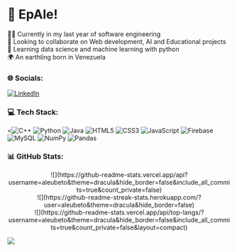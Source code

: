 # 👋 EpAle!
👨‍🎓 Currently in my last year of software engineering<br>👀 Looking to collaborate on Web development, AI and Educational projects<br>🐍 Learning data science and machine learning with python<br>🌍 An earthling born in Venezuela


### 🌐 Socials:
[![LinkedIn](https://img.shields.io/badge/LinkedIn-%230077B5.svg?logo=linkedin&logoColor=white)](https://linkedin.com/in/alejandro-ubeto-yañez)

### 💻 Tech Stack:
<![C++](https://img.shields.io/badge/c++-%2300599C.svg?style=for-the-badge&logo=c%2B%2B&logoColor=white) ![Python](https://img.shields.io/badge/python-3670A0?style=for-the-badge&logo=python&logoColor=ffdd54) ![Java](https://img.shields.io/badge/java-%23ED8B00.svg?style=for-the-badge&logo=java&logoColor=white) ![HTML5](https://img.shields.io/badge/html5-%23E34F26.svg?style=for-the-badge&logo=html5&logoColor=white) ![CSS3](https://img.shields.io/badge/css3-%231572B6.svg?style=for-the-badge&logo=css3&logoColor=white) ![JavaScript](https://img.shields.io/badge/javascript-%23323330.svg?style=for-the-badge&logo=javascript&logoColor=%23F7DF1E) ![Firebase](https://img.shields.io/badge/firebase-%23039BE5.svg?style=for-the-badge&logo=firebase) ![MySQL](https://img.shields.io/badge/mysql-%2300f.svg?style=for-the-badge&logo=mysql&logoColor=white) ![NumPy](https://img.shields.io/badge/numpy-%23013243.svg?style=for-the-badge&logo=numpy&logoColor=white) ![Pandas](https://img.shields.io/badge/pandas-%23150458.svg?style=for-the-badge&logo=pandas&logoColor=white)

### 📊 GitHub Stats:
<div align="center">![](https://github-readme-stats.vercel.app/api?username=aleubeto&theme=dracula&hide_border=false&include_all_commits=true&count_private=false)<br/>
![](https://github-readme-streak-stats.herokuapp.com/?user=aleubeto&theme=dracula&hide_border=false)<br/>
![](https://github-readme-stats.vercel.app/api/top-langs/?username=aleubeto&theme=dracula&hide_border=false&include_all_commits=true&count_private=false&layout=compact)</div>

[![](https://visitcount.itsvg.in/api?id=aleubeto&icon=0&color=0)](https://visitcount.itsvg.in)